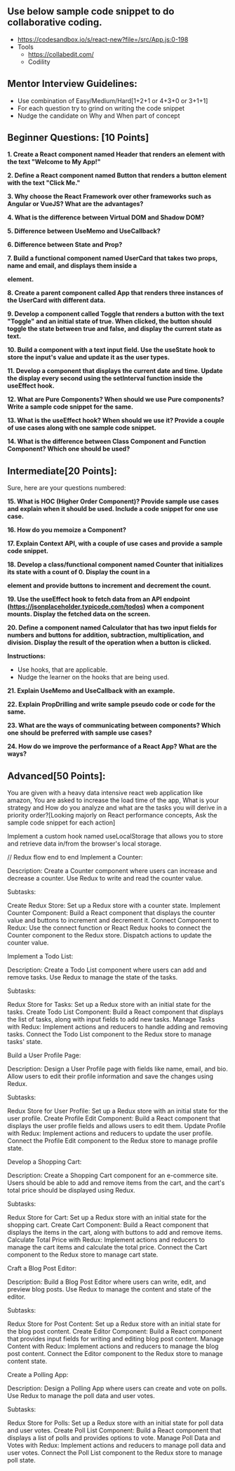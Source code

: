## Use below sample code snippet to do collaborative coding.
- https://codesandbox.io/s/react-new?file=/src/App.js:0-198
- Tools
    -   https://collabedit.com/
    -   Codility

## Mentor Interview Guidelines:
- Use combination of Easy/Medium/Hard[1+2+1 or 4+3+0 or 3+1+1]
- For each question try to grind on writing the code snippet
- Nudge the candidate on Why and When part of concept

## Beginner Questions: \[10 Points\]

**1\. Create a React component named Header that renders an element with the text "Welcome to My App!"**

**2\. Define a React component named Button that renders a button element with the text "Click Me."**

**3\. Why choose the React Framework over other frameworks such as Angular or VueJS? What are the advantages?**

**4\. What is the difference between Virtual DOM and Shadow DOM?**

**5\. Difference between UseMemo and UseCallback?**

**6\. Difference between State and Prop?**

**7\. Build a functional component named UserCard that takes two props, name and email, and displays them inside a <div> element.**

**8\. Create a parent component called App that renders three instances of the UserCard with different data.**

**9\. Develop a component called Toggle that renders a button with the text "Toggle" and an initial state of true. When clicked, the button should toggle the state between true and false, and display the current state as text.**

**10\. Build a component with a text input field. Use the useState hook to store the input's value and update it as the user types.**

**11\. Develop a component that displays the current date and time. Update the display every second using the setInterval function inside the useEffect hook.**

**12\. What are Pure Components? When should we use Pure components? Write a sample code snippet for the same.**

**13\. What is the useEffect hook? When should we use it? Provide a couple of use cases along with one sample code snippet.**

**14\. What is the difference between Class Component and Function Component? Which one should be used?**


## Intermediate[20 Points]: 

Sure, here are your questions numbered:

**15. What is HOC (Higher Order Component)? Provide sample use cases and explain when it should be used. Include a code snippet for one use case.**

**16. How do you memoize a Component?**

**17. Explain Context API, with a couple of use cases and provide a sample code snippet.**

**18. Develop a class/functional component named Counter that initializes its state with a count of 0. Display the count in a <p> element and provide buttons to increment and decrement the count.**

**19. Use the useEffect hook to fetch data from an API endpoint (https://jsonplaceholder.typicode.com/todos) when a component mounts. Display the fetched data on the screen.**

**20. Define a component named Calculator that has two input fields for numbers and buttons for addition, subtraction, multiplication, and division. Display the result of the operation when a button is clicked.**

**Instructions:**
- Use hooks, that are applicable.
- Nudge the learner on the hooks that are being used.

**21. Explain UseMemo and UseCallback with an example.**

**22. Explain PropDrilling and write sample pseudo code or code for the same.**

**23. What are the ways of communicating between components? Which one should be preferred with sample use cases?**

**24. How do we improve the performance of a React App? What are the ways?**


## Advanced[50 Points]:

You are given with a heavy data intensive react web application like amazon, You are asked to increase the load time of the app, What is your strategy and How do you analyze and what are the tasks you will derive in a priority order?[Looking majorly on React performance concepts, Ask the sample code snippet for each action]

Implement a custom hook named useLocalStorage that allows you to store and retrieve data in/from the browser's local storage.


// Redux flow end to end 
Implement a Counter:

Description: Create a Counter component where users can increase and decrease a counter. Use Redux to write and read the counter value.

Subtasks:

Create Redux Store: Set up a Redux store with a counter state.
Implement Counter Component: Build a React component that displays the counter value and buttons to increment and decrement it.
Connect Component to Redux: Use the connect function or React Redux hooks to connect the Counter component to the Redux store. Dispatch actions to update the counter value.

Implement a Todo List:

Description: Create a Todo List component where users can add and remove tasks. Use Redux to manage the state of the tasks.

Subtasks:

Redux Store for Tasks: Set up a Redux store with an initial state for the tasks.
Create Todo List Component: Build a React component that displays the list of tasks, along with input fields to add new tasks.
Manage Tasks with Redux: Implement actions and reducers to handle adding and removing tasks. Connect the Todo List component to the Redux store to manage tasks' state.

Build a User Profile Page:

Description: Design a User Profile page with fields like name, email, and bio. Allow users to edit their profile information and save the changes using Redux.

Subtasks:

Redux Store for User Profile: Set up a Redux store with an initial state for the user profile.
Create Profile Edit Component: Build a React component that displays the user profile fields and allows users to edit them.
Update Profile with Redux: Implement actions and reducers to update the user profile. Connect the Profile Edit component to the Redux store to manage profile state.

Develop a Shopping Cart:

Description: Create a Shopping Cart component for an e-commerce site. Users should be able to add and remove items from the cart, and the cart's total price should be displayed using Redux.

Subtasks:

Redux Store for Cart: Set up a Redux store with an initial state for the shopping cart.
Create Cart Component: Build a React component that displays the items in the cart, along with buttons to add and remove items.
Calculate Total Price with Redux: Implement actions and reducers to manage the cart items and calculate the total price. Connect the Cart component to the Redux store to manage cart state.


Craft a Blog Post Editor:

Description: Build a Blog Post Editor where users can write, edit, and preview blog posts. Use Redux to manage the content and state of the editor.

Subtasks:

Redux Store for Post Content: Set up a Redux store with an initial state for the blog post content.
Create Editor Component: Build a React component that provides input fields for writing and editing blog post content.
Manage Content with Redux: Implement actions and reducers to manage the blog post content. Connect the Editor component to the Redux store to manage content state.

Create a Polling App:

Description: Design a Polling App where users can create and vote on polls. Use Redux to manage the poll data and user votes.

Subtasks:

Redux Store for Polls: Set up a Redux store with an initial state for poll data and user votes.
Create Poll List Component: Build a React component that displays a list of polls and provides options to vote.
Manage Poll Data and Votes with Redux: Implement actions and reducers to manage poll data and user votes. Connect the Poll List component to the Redux store to manage poll state.
